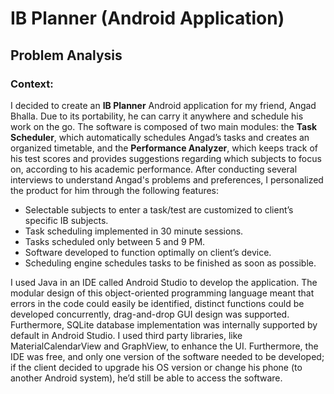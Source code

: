 # IB Planner (Android Application)

## Problem Analysis

### Context:

I decided to create an **IB Planner** Android application for my friend, Angad Bhalla. Due to its portability, he can carry it anywhere and schedule his work on the go. The software is composed of two main modules: the **Task Scheduler**, which automatically schedules Angad’s tasks and creates an organized timetable, and the **Performance Analyzer**, which keeps track of his test scores and provides suggestions regarding which subjects to focus on, according to his academic performance. After conducting several interviews to understand Angad's problems and preferences, I personalized the product for him through the following features:

* Selectable subjects to enter a task/test are customized to client’s specific IB subjects.
* Task scheduling implemented in 30 minute sessions.
* Tasks scheduled only between 5 and 9 PM.
* Software developed to function optimally on client’s device.
* Scheduling engine schedules tasks to be finished as soon as possible.

I used Java in an IDE called Android Studio to develop the application. The modular design of this object-oriented programming language meant that errors in the code could easily be identified, distinct functions could be developed concurrently, drag-and-drop GUI design was supported. Furthermore, SQLite database implementation was internally supported by default in Android Studio. I used third party libraries, like MaterialCalendarView and GraphView, to enhance the UI. Furthermore, the IDE was free, and only one version of the software needed to be developed; if the client decided to upgrade his OS version or change his phone (to another Android system), he’d still be able to access the software.
